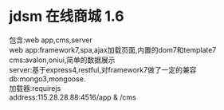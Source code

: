 # jdsm 在线商城 1.6
包含:web app,cms,server<br>
web app:framework7,spa,ajax加载页面,内置的dom7和template7<br>
cms:avalon,oniui,简单的数据展示<br>
server:基于express4,restful,对framework7做了一定的兼容<br>
db:mongo3,mongoose.<br>
加载器:requirejs<br>
address:115.28.28.88:4516/app & /cms<br>
